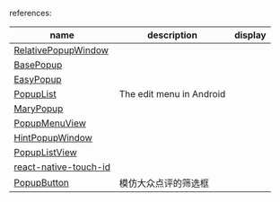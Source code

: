 references:  

| name | description | display |
| ------ | ------ | ------ |
| [RelativePopupWindow](https://github.com/kakajika/RelativePopupWindow) | | |
| [BasePopup](https://github.com/razerdp/BasePopup) | | |
| [EasyPopup](https://github.com/zyyoona7/EasyPopup) | | |
| [PopupList](https://github.com/shangmingchao/PopupList) | The edit menu in Android | |
| [MaryPopup](https://github.com/Meetic/MaryPopup) | | |
| [PopupMenuView](https://github.com/kareluo/PopupMenuView) | | |
| [HintPopupWindow](https://github.com/Zhaoss/HintPopupWindow) | | |
| [PopupListView](https://github.com/Baobomb/PopupListView) | | |
| [react-native-touch-id](https://github.com/naoufal/react-native-touch-id) | | |
| [PopupButton](https://github.com/crazyhl/PopupButton) | 模仿大众点评的筛选框 | |
